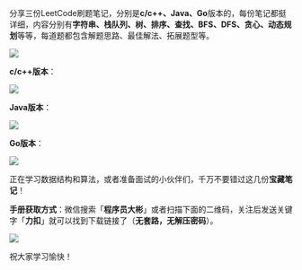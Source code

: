 分享三份LeetCode刷题笔记，分别是**c/c++、Java、Go**版本的，每份笔记都挺详细，内容分别有**字符串、栈队列、树、排序、查找、BFS、DFS、贪心、动态规划**等等，每道题都包含解题思路、最佳解法、拓展题型等。

![](http://img.dabin-coder.cn/image/image-20221209234446942.png)

**c/c++版本**：

![](http://img.dabin-coder.cn/image/image-20221208235757286.png)

**Java版本**：

![](http://img.dabin-coder.cn/image/image-20221208235458520.png)

**Go版本**：

![](http://img.dabin-coder.cn/image/image-20221209000002484.png)

正在学习数据结构和算法，或者准备面试的小伙伴们，千万不要错过这几份**宝藏笔记**！

**手册获取方式**：微信搜索「**程序员大彬**」或者扫描下面的二维码，关注后发送关键字「**力扣**」就可以找到下载链接了（**无套路，无解压密码**）。

![](http://img.dabin-coder.cn/image/公众号.jpg)

祝大家学习愉快！



